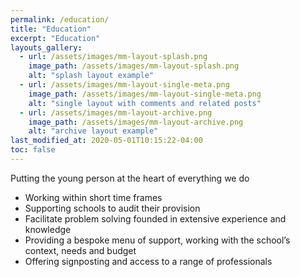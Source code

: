 ```yaml
---
permalink: /education/
title: "Education"
excerpt: "Education"
layouts_gallery:
  - url: /assets/images/mm-layout-splash.png
    image_path: /assets/images/mm-layout-splash.png
    alt: "splash layout example"
  - url: /assets/images/mm-layout-single-meta.png
    image_path: /assets/images/mm-layout-single-meta.png
    alt: "single layout with comments and related posts"
  - url: /assets/images/mm-layout-archive.png
    image_path: /assets/images/mm-layout-archive.png
    alt: "archive layout example"
last_modified_at: 2020-05-01T10:15:22-04:00
toc: false
---
```


Putting the young person at the heart of everything we do

* Working within short time frames
* Supporting schools to audit their provision
* Facilitate problem solving founded in extensive experience and knowledge
* Providing a bespoke menu of support, working with the school’s context, needs and budget
* Offering signposting and access to a range of professionals
